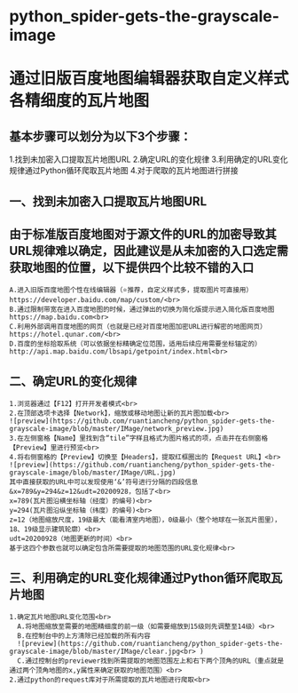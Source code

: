 # python_spider-gets-the-grayscale-image
通过旧版百度地图编辑器获取自定义样式各精细度的瓦片地图
======
基本步骤可以划分为以下3个步骤：
--------
1.找到未加密入口提取瓦片地图URL
2.确定URL的变化规律
3.利用确定的URL变化规律通过Python循环爬取瓦片地图
4.对于爬取的瓦片地图进行拼接

一、找到未加密入口提取瓦片地图URL
--------------
  由于标准版百度地图对于源文件的URL的加密导致其URL规律难以确定，因此建议是从未加密的入口选定需获取地图的位置，以下提供四个比较不错的入口<br> 
  -------
    A.进入旧版百度地图个性在线编辑器（⭐推荐，自定义样式多，提取图片可直接用）https://developer.baidu.com/map/custom/<br> 
    B.通过限制带宽在进入百度地图的时候，通过弹出的切换为简化版提示进入简化版百度地图 https://map.baidu.com<br> 
    C.利用外部调用百度地图的网页（也就是已经对百度地图加密URL进行解密的地图网页）https://hotel.qunar.com/<br> 
    D.百度的坐标拾取系统（可以依据坐标精确定位范围，适用后续应用需要坐标锚定的）http://api.map.baidu.com/lbsapi/getpoint/index.html<br> 
二、确定URL的变化规律<br> 
  -------
    1.浏览器通过【F12】打开开发者模式<br> 
    2.在顶部选项卡选择【Network】，缩放或移动地图让新的瓦片图加载<br> 
    ![preview](https://github.com/ruantiancheng/python_spider-gets-the-grayscale-image/blob/master/IMage/network_preview.jpg)
    3.在左侧窗格【Name】里找到含“tile”字样且格式为图片格式的项，点击并在右侧窗格【Preview】里进行预览<br> 
    4.将右侧窗格的【Preview】切换至【Headers】，提取红框圈出的【Request URL】<br> 
    ![preview](https://github.com/ruantiancheng/python_spider-gets-the-grayscale-image/blob/master/IMage/URL.jpg)
    其中直接获取的URL中可以发现使用‘&’符号进行分隔的四段信息&x=789&y=294&z=12&udt=20200928，包括了<br>
    x=789(瓦片图沿横坐标轴（经度）的编号)<br> 
    y=294(瓦片图沿纵坐标轴（纬度）的编号)<br> 
    z=12（地图缩放尺度，19级最大（能看清室内地图），0级最小（整个地球在一张瓦片图里），18、19级显示建筑轮廓）<br> 
    udt=20200928（地图更新的时间）<br> 
    基于这四个参数也就可以确定包含所需要提取的地图范围的URL变化规律<br> 
三、利用确定的URL变化规律通过Python循环爬取瓦片地图
-------
    1.确定瓦片地图URL变化范围<br> 
      A.将地图缩放至需要的地图精细度的前一级（如需要缩放到15级则先调整至14级）<br> 
      B.在控制台中的上方清除已经加载的所有内容
      ![preview](https://github.com/ruantiancheng/python_spider-gets-the-grayscale-image/blob/master/IMage/clear.jpg<br> )
      C.通过控制台的previewer找到所需提取的地图范围左上和右下两个顶角的URL（重点就是通过两个顶角地图的x,y属性来确定获取的地图范围）<br> 
    2.通过python的request库对于所需提取的瓦片地图进行爬取<br> 

